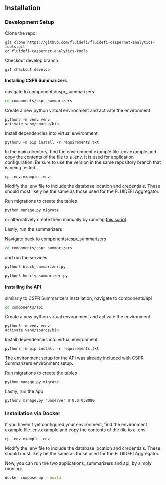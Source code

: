 ## Installation


### Development Setup

Clone the repo:

```
git clone https://github.com/fluidefi/fluidefi-caspernet-analytics-tools.git
cd fluidefi-caspernet-analytics-tools
```

Checkout develop branch:

```
git checkout develop
```

#### Installing CSPR Summarizers

navigate to components/cspr_summarizers

```bash
cd components/cspr_summarizers
```

Create a new python virtual environment and activate the environment

```
python3 -m venv venv
activate venv/source/bin
```

Install dependencies into virtual environment

```
python3 -m pip install -r requirements.txt
```

In the main directory, find the environment example file .env.example and copy the contents of the file to a .env. It is used for application configuration. Be sure to use the version in the same repository branch that is being tested.

```
cp .env.example .env
```

Modify the .env file to include the database location and credentials. These should most likely be the same as those used for the FLUIDEFI Aggregator.

Run migrations to create the tables

```
python manage.py migrate
```

or alternatively create them manually by running [this script](./docs/queries.sql).

Lastly, run the summarizers

Navigate back to components/cspr_summarizers

```bash
cd components/cspr_summarizers
```

and run the services

```bash
python3 block_summarizer.py
```

```bash
python3 hourly_summarizer.py
```

#### Installing the API

similarly to CSPR Summarizers installation, navigate to components/api

```bash
cd components/api
```

Create a new python virtual environment and activate the environment

```
python3 -m venv venv
activate venv/source/bin
```

Install dependencies into virtual environment

```
python3 -m pip install -r requirements.txt
```

The environment setup for the API was already included with CSPR Summarizers environment setup.

Run migrations to create the tables

```
python manage.py migrate
```

Lastly, run the app

```bash
python3 manage.py runserver 0.0.0.0:8080
```

### Installation via Docker

If you haven't yet configured your environment, find the environment example file .env.example and copy the contents of the file to a .env.

```
cp .env.example .env
```

Modify the .env file to include the database location and credentials. These should most likely be the same as those used for the FLUIDEFI Aggregator.

Now, you can run the two applications, summarizers and api, by simply running:

```bash
docker compose up --build
```

